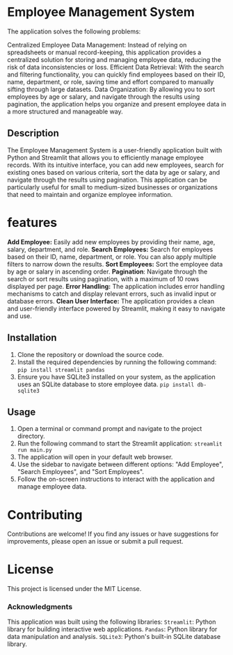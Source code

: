# Employee Management System

The application solves the following problems:

Centralized Employee Data Management: Instead of relying on spreadsheets or manual record-keeping, this application provides a centralized solution for storing and managing employee data, reducing the risk of data inconsistencies or loss.
Efficient Data Retrieval: With the search and filtering functionality, you can quickly find employees based on their ID, name, department, or role, saving time and effort compared to manually sifting through large datasets.
Data Organization: By allowing you to sort employees by age or salary, and navigate through the results using pagination, the application helps you organize and present employee data in a more structured and manageable way.

## Description
The Employee Management System is a user-friendly application built with Python and Streamlit that allows you to efficiently manage employee records. With its intuitive interface, you can add new employees, search for existing ones based on various criteria, sort the data by age or salary, and navigate through the results using pagination. This application can be particularly useful for small to medium-sized businesses or organizations that need to maintain and organize employee information.


# features
**Add Employee:** Easily add new employees by providing their name, age, salary, department, and role.
**Search Employees:** Search for employees based on their ID, name, department, or role. You can also apply multiple filters to narrow down the results.
**Sort Employees:** Sort the employee data by age or salary in ascending order.
**Pagination**: Navigate through the search or sort results using pagination, with a maximum of 10 rows displayed per page.
**Error Handling:** The application includes error handling mechanisms to catch and display relevant errors, such as invalid input or database errors.
**Clean User Interface:** The application provides a clean and user-friendly interface powered by Streamlit, making it easy to navigate and use.



## Installation

1. Clone the repository or download the source code.
2. Install the required dependencies by running the following command:
   `pip install streamlit pandas`
3. Ensure you have SQLite3 installed on your system, as the application uses an SQLite database to store employee data.
   `pip install db-sqlite3`


## Usage

1. Open a terminal or command prompt and navigate to the project directory.
2. Run the following command to start the Streamlit application:
   `streamlit run main.py`
3. The application will open in your default web browser.
4. Use the sidebar to navigate between different options: "Add Employee", "Search Employees", and "Sort Employees".
5. Follow the on-screen instructions to interact with the application and manage employee data. 


# Contributing
Contributions are welcome! If you find any issues or have suggestions for improvements, please open an issue or submit a pull request.



# License
This project is licensed under the MIT License.

### Acknowledgments
This application was built using the following libraries:
`Streamlit`: Python library for building interactive web applications.
`Pandas`: Python library for data manipulation and analysis.
`SQLite3`: Python's built-in SQLite database library.
